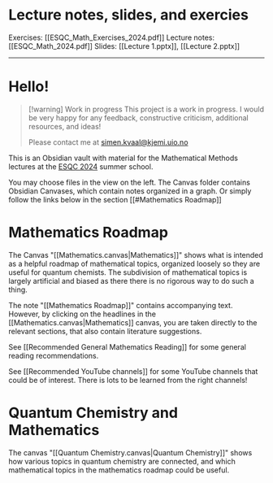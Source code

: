 # Lecture notes, slides, and exercies

Exercises: [[ESQC_Math_Exercises_2024.pdf]]
Lecture notes: [[ESQC_Math_2024.pdf]]
Slides: [[Lecture 1.pptx]], [[Lecture 2.pptx]]

---

# Hello!

>[!warning] Work in progress
>This project is a work in progress. I would be very happy for any feedback, constructive criticism, additional resources, and ideas!
>
>Please contact me at simen.kvaal@kjemi.uio.no
>


This is an Obsidian vault with material for the Mathematical Methods lectures at the [ESQC 2024](www.esqc.org) summer school.

You may choose files in the view on the left. The Canvas folder contains Obsidian Canvases, which contain notes organized in a graph. Or simply follow the links below in the section [[#Mathematics Roadmap]]


# Mathematics Roadmap

The  Canvas "[[Mathematics.canvas|Mathematics]]" shows what is intended as a helpful roadmap of mathematical topics, organized loosely so they are useful for quantum chemists. The subdivision of mathematical topics is largely artificial and biased as there there is no rigorous way to do such a thing. 


The note "[[Mathematics Roadmap]]" contains accompanying text. However, by clicking on the headlines in the [[Mathematics.canvas|Mathematics]] canvas, you are taken directly to the relevant sections, that also contain literature suggestions.

See  [[Recommended General Mathematics Reading]] for some general reading recommendations.

See [[Recommended YouTube channels]] for some YouTube channels that could be of interest. There is lots to be learned from the right channels!

# Quantum Chemistry and Mathematics

The canvas "[[Quantum Chemistry.canvas|Quantum Chemistry]]" shows how various topics in quantum chemistry are connected, and which mathematical topics in the mathematics roadmap could be useful.






